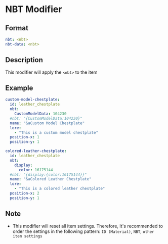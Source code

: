 # NBT Modifier

## Format
```yaml
nbt: <nbt>
nbt-data: <nbt>
```

## Description
This modifier will apply the `<nbt>` to the item

## Example
```yaml
custom-model-chestplate:
  id: leather_chestplate
  nbt:
    CustomModelData: 104230
  #nbt: "{CustomModelData:104230}"
  name: "&aCustom Model Chestplate"
  lore:
    - "This is a custom model chestplate"
  position-x: 1
  position-y: 1

colored-leather-chestplate:
  id: leather_chestplate
  nbt:
    display:
      color: 16175144
  #nbt: "{display:{color:16175144}}"
  name: "&aColored Leather Chestplate"
  lore:
    - "This is a colored leather chestplate"
  position-x: 2
  position-y: 1
```

## Note
* This modifier will reset all item settings. Therefore, It's recommended to order the settings in the following pattern: `ID (Material)`, `NBT`, `other item settings`